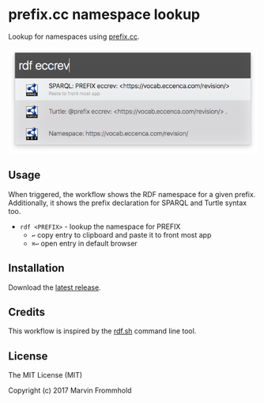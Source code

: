 # prefix.cc namespace lookup

Lookup for namespaces using [prefix.cc](http://prefix.cc/).

![Screenshot](screenshot.png)

## Usage

When triggered, the workflow shows the RDF namespace for a given prefix. Additionally, it shows the prefix declaration for SPARQL and Turtle syntax too.

* `rdf <PREFIX>` - lookup the namespace for PREFIX
    * `↩︎` copy entry to clipboard and paste it to front most app
    * `⌘↩` open entry in default browser

## Installation

Download the [latest release](https://github.com/depressiveRobot/alfred-prefix.cc/releases).

## Credits

This workflow is inspired by the [rdf.sh](https://github.com/seebi/rdf.sh) command line tool.

## License

The MIT License (MIT)

Copyright (c) 2017 Marvin Frommhold
